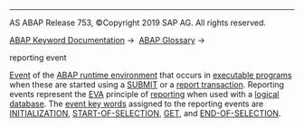   

* * *

AS ABAP Release 753, ©Copyright 2019 SAP AG. All rights reserved.

[ABAP Keyword Documentation](javascript:call_link\('abenabap.htm'\)) →  [ABAP Glossary](javascript:call_link\('abenabap_glossary.htm'\)) → 

reporting event

[Event](javascript:call_link\('abenevent_glosry.htm'\) "Glossary Entry") of the [ABAP runtime environment](javascript:call_link\('abenabap_runtime_envir_glosry.htm'\) "Glossary Entry") that occurs in [executable programs](javascript:call_link\('abenexecutable_program_glosry.htm'\) "Glossary Entry") when these are started using a [SUBMIT](javascript:call_link\('abapsubmit.htm'\)) or a [report transaction](javascript:call_link\('abenreport_transaction_glosry.htm'\) "Glossary Entry"). Reporting events represent the [EVA](javascript:call_link\('abeneva_glosry.htm'\) "Glossary Entry") principle of [reporting](javascript:call_link\('abenreporting_glosry.htm'\) "Glossary Entry") when used with a [logical database](javascript:call_link\('abenlogical_data_base_glosry.htm'\) "Glossary Entry"). The [event key words](javascript:call_link\('abenevent_keyword_glosry.htm'\) "Glossary Entry") assigned to the reporting events are [INITIALIZATION](javascript:call_link\('abapinitialization.htm'\)), [START-OF-SELECTION](javascript:call_link\('abapstart-of-selection.htm'\)), [GET](javascript:call_link\('abapget-.htm'\)), and [END-OF-SELECTION](javascript:call_link\('abapend-of-selection.htm'\)).